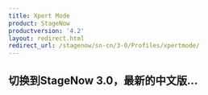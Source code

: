```yaml
---
title: Xpert Mode
product: StageNow
productversion: '4.2'
layout: redirect.html
redirect_url: /stagenow/sn-cn/3-0/Profiles/xpertmode/
---
```


## 切换到StageNow 3.0，最新的中文版...
